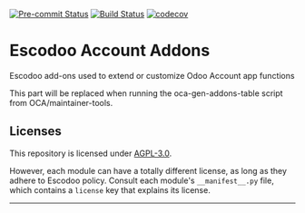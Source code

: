 
<!-- /!\ Non OCA Context : Set here the badge of your runbot / runboat instance. -->
[![Pre-commit Status](https://github.com/Escodoo/account-addons/actions/workflows/pre-commit.yml/badge.svg?branch=16.0)](https://github.com/Escodoo/account-addons/actions/workflows/pre-commit.yml?query=branch%3A16.0)
[![Build Status](https://github.com/Escodoo/account-addons/actions/workflows/test.yml/badge.svg?branch=16.0)](https://github.com/Escodoo/account-addons/actions/workflows/test.yml?query=branch%3A16.0)
[![codecov](https://codecov.io/gh/Escodoo/account-addons/branch/16.0/graph/badge.svg)](https://codecov.io/gh/Escodoo/account-addons)
<!-- /!\ Non OCA Context : Set here the badge of your translation instance. -->

<!-- /!\ do not modify above this line -->

# Escodoo Account Addons

Escodoo add-ons used to extend or customize Odoo Account app functions

<!-- /!\ do not modify below this line -->

<!-- prettier-ignore-start -->

[//]: # (addons)

This part will be replaced when running the oca-gen-addons-table script from OCA/maintainer-tools.

[//]: # (end addons)

<!-- prettier-ignore-end -->

## Licenses

This repository is licensed under [AGPL-3.0](LICENSE).

However, each module can have a totally different license, as long as they adhere to Escodoo
policy. Consult each module's `__manifest__.py` file, which contains a `license` key
that explains its license.

----
<!-- /!\ Non OCA Context : Set here the full description of your organization. -->
